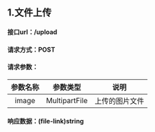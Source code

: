 ## 1.文件上传
#### 接口url：/upload
#### 请求方式：POST
#### 请求参数：
| 参数名称  |     参数类型      |   说明    |
|:-----:|:-------------:|:-------:|
| image | MultipartFile | 上传的图片文件 |
#### 响应数据：(file-link)string